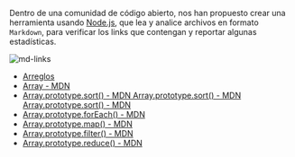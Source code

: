 Dentro de una comunidad de código abierto, nos han propuesto crear una
herramienta usando [Node.js](https://nodejs.org/), que lea y analice archivos
en formato `Markdown`, para verificar los links que contengan y reportar
algunas estadísticas.

![md-links](https://user-images.githubusercontent.com/110297/42118443-b7a5f1f0-7bc8-11e8-96ad-9cc5593715a6.jpg)

- [Arreglos](https://curriculum.laboratoria.la/es/topics/javascript/04-arrays)
- [Array - MDN](https://developer.mozilla.org/es/docs/Web/JavaScript/Reference/Global_Objects/Array/)
- [Array.prototype.sort() - MDN Array.prototype.sort() - MDN Array.prototype.sort() - MDN](https://developer.mozilla.org/es/docs/Web/JavaScript/Reference/Global_Objects/Array/sort)
- [Array.prototype.forEach() - MDN](https://developer.mozilla.org/es/docs/Web/JavaScript/Reference/Global_Objects/Array/forEach)
- [Array.prototype.map() - MDN](https://developer.mozilla.org/es/docs/Web/JavaScript/Reference/Global_Objects/Array/map)
- [Array.prototype.filter() - MDN](https://developer.mozilla.org/es/docs/Web/JavaScript/Reference/Global_Objects/Array/filter)
- [Array.prototype.reduce() - MDN](https://developer.mozilla.org/es/docs/Web/JavaScript/Reference/Global_Objects/Array/Reduce)
</p></details>
